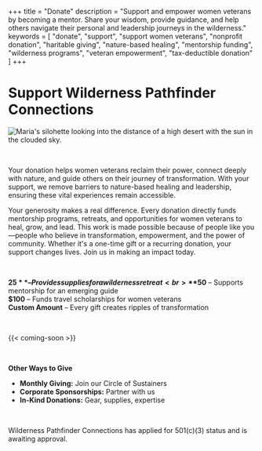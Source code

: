+++
title = "Donate"
description = "Support and empower women veterans by becoming a mentor. Share your wisdom, provide guidance, and help others navigate their personal and leadership journeys in the wilderness."
keywords = [
  "donate",
  "support",
  "support women veterans",
  "nonprofit donation",
  "haritable giving",
  "nature-based healing",
  "mentorship funding",
  "wilderness programs",
  "veteran empowerment",
  "tax-deductible donation"
]
+++
# Support Wilderness Pathfinder Connections

![Maria's silohette looking into the distance of a high desert with the sun in the clouded sky.](/uploads/bright-future.jpg "Photo by Sher")

&nbsp;

Your donation helps women veterans reclaim their power, connect deeply with nature, and guide others on their journey of transformation. With your support, we remove barriers to nature-based healing and leadership, ensuring these vital experiences remain accessible.

Your generosity makes a real difference. Every donation directly funds mentorship programs, retreats, and opportunities for women veterans to heal, grow, and lead. This work is made possible because of people like you—people who believe in transformation, empowerment, and the power of community. Whether it's a one-time gift or a recurring donation, your support changes lives. Join us in making an impact today.

&nbsp;

**$25** – Provides supplies for a wilderness retreat<br>**$50** – Supports mentorship for an emerging guide<br>**$100** – Funds travel scholarships for women veterans<br>**Custom Amount** – Every gift creates ripples of transformation

&nbsp;

{{< coming-soon >}}

&nbsp;

**Other Ways to Give**

* **Monthly Giving:** Join our Circle of Sustainers
* **Corporate Sponsorships:** Partner with us
* **In-Kind Donations:** Gear, supplies, expertise

&nbsp;

Wilderness Pathfinder Connections has applied for 501(c)(3) status and is awaiting approval.

&nbsp;